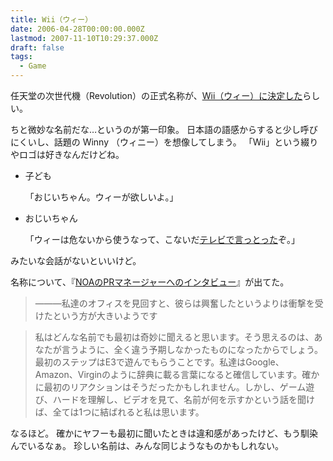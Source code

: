 ```yaml
---
title: Wii（ウィー）
date: 2006-04-28T00:00:00.000Z
lastmod: 2007-11-10T10:29:37.000Z
draft: false
tags:
  - Game
---
```


任天堂の次世代機（Revolution）の正式名称が、[Wii（ウィー）に決定した](http://www.watch.impress.co.jp/game/docs/20060428/wii.htm)らしい。

ちと微妙な名前だな…というのが第一印象。 日本語の語感からすると少し呼びにくいし、話題の Winny （ウィニー）を想像してしまう。 「Wii」という綴りやロゴは好きなんだけどね。

* 子ども

  「おじいちゃん。ウィーが欲しいよ。」

* おじいちゃん

  「ウィーは危ないから使うなって、こないだ[テレビで言っとった](http://internet.watch.impress.co.jp/cda/news/2006/03/15/11252.html)ぞ。」

みたいな会話がないといいけど。

名称について、『[NOAのPRマネージャーへのインタビュー](http://www.nintendo-inside.jp/news/182/18273.html)』が出てた。

> ———私達のオフィスを見回すと、彼らは興奮したというよりは衝撃を受けたという方が大きいようです

> 私はどんな名前でも最初は奇妙に聞えると思います。そう思えるのは、あなたが言うように、全く違う予期しなかったものになったからでしょう。最初のステップはE3で遊んでもらうことです。私達はGoogle、Amazon、Virginのように辞典に載る言葉になると確信しています。確かに最初のリアクションはそうだったかもしれません。しかし、ゲーム遊び、ハードを理解し、ビデオを見て、名前が何を示すかという話を聞けば、全ては1つに結ばれると私は思います。

なるほど。 確かにヤフーも最初に聞いたときは違和感があったけど、もう馴染んでいるなぁ。 珍しい名前は、みんな同じようなものかもしれない。
